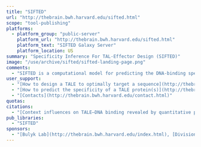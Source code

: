 ```yaml
---
title: "SIFTED"
url: "http://thebrain.bwh.harvard.edu/sifted.html"
scope: "tool-publishing"
platforms:
  - platform_group: "public-server"
    platform_url: "http://thebrain.bwh.harvard.edu/sifted.html"
    platform_text: "SIFTED Galaxy Server"
    platform_location: US
summary: "Specificity Inference For TAL-Effector Design (SIFTED)"
image: "/use/archive/sifted/sifted-landing-page.png"
comments:
  - "SIFTED is a computational model for predicting the DNA-binding specificity of any Transcription activator-like effector (TALE) proteins."
user_support:
  - "[How to design a TALE to optimally target a sequence](http://thebrain.bwh.harvard.edu/SIFTED_Tutorial.pdf) tutorial"
  - "[How to predict the specificity of a TALE protein(s)](http://thebrain.bwh.harvard.edu/SIFTED_PWM_Tutorial.pdf) tutorial"
  - "[Contacts](http://thebrain.bwh.harvard.edu/contact.html)"
quotas:
citations:
  - "[Context influences on TALE–DNA binding revealed by quantitative profiling](http://www.nature.com/ncomms/2015/150611/ncomms8440/full/ncomms8440.html) by Julia M. Rogers, Luis A. Barrera, Deepak Reyon, Jeffry D. Sander, Manolis Kellis, J Keith Joung & Martha L. Bulyk, *Nature Communications* 6,7440 doi:10.1038/ncomms8440"
pub_libraries:
  - "SIFTED"
sponsors:
  - "[Bulyk Lab](http://thebrain.bwh.harvard.edu/index.html), [Division of Genetics](http://genetics.bwh.harvard.edu/genetics/index.html) in the [Department of Medicine at Brigham & Women's Hospital](http://www.brighamandwomens.org/medicine/) and [Harvard Medical School](http://hms.harvard.edu/hms/home.asp)"
---
```

